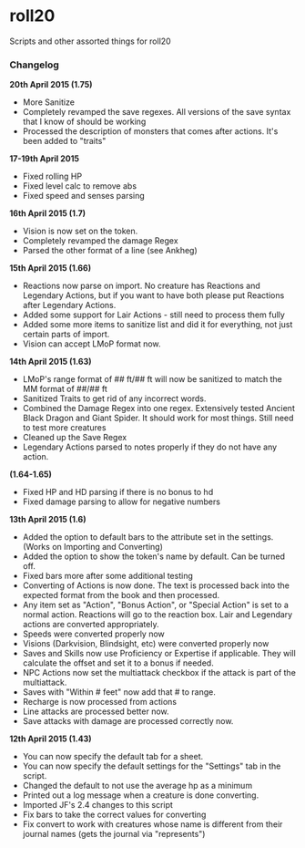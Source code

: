 # roll20
Scripts and other assorted things for roll20


### Changelog

**20th April 2015 (1.75)**

* More Sanitize
* Completely revamped the save regexes. All versions of the save syntax that I know of should be working
* Processed the description of monsters that comes after actions. It's been added to "traits"


**17-19th April 2015**

* Fixed rolling HP
* Fixed level calc to remove abs
* Fixed speed and senses parsing


**16th April 2015 (1.7)**

* Vision is now set on the token.
* Completely revamped the damage Regex
* Parsed the other format of a line (see Ankheg)

**15th April 2015 (1.66)**

* Reactions now parse on import. No creature has Reactions and Legendary Actions, but if you want to have both please put Reactions after Legendary Actions.
* Added some support for Lair Actions - still need to process them fully
* Added some more items to sanitize list and did it for everything, not just certain parts of import.
* Vision can accept LMoP format now.

**14th April 2015 (1.63)**

* LMoP's range format of ## ft/## ft will now be sanitized to match the MM format of ##/## ft
* Sanitized Traits to get rid of any incorrect words.
* Combined the Damage Regex into one regex. Extensively tested Ancient Black Dragon and Giant Spider. It should work for most things. Still need to test more creatures
* Cleaned up the Save Regex
* Legendary Actions parsed to notes properly if they do not have any action.

**(1.64-1.65)**

* Fixed HP and HD parsing if there is no bonus to hd
* Fixed damage parsing to allow for negative numbers


**13th April 2015 (1.6)**

* Added the option to default bars to the attribute set in the settings. (Works on Importing and Converting)
* Added the option to show the token's name by default. Can be turned off.
* Fixed bars more after some additional testing
* Converting of Actions is now done. The text is processed back into the expected format from the book and then processed.
* Any item set as "Action", "Bonus Action", or "Special Action" is set to a normal action. Reactions will go to the reaction box. Lair and Legendary actions are converted appropriately.
* Speeds were converted properly now
* Visions (Darkvision, Blindsight, etc) were converted properly now
* Saves and Skills now use Proficiency or Expertise if applicable. They will calculate the offset and set it to a bonus if needed.
* NPC Actions now set the multiattack checkbox if the attack is part of the multiattack.
* Saves with "Within # feet" now add that # to range.
* Recharge is now processed from actions
* Line attacks are processed better now.
* Save attacks with damage are processed correctly now.


**12th April 2015 (1.43)**

* You can now specify the default tab for a sheet.
* You can now specify the default settings for the "Settings" tab in the script.
* Changed the default to not use the average hp as a minimum
* Printed out a log message when a creature is done converting.
* Imported JF's 2.4 changes to this script
* Fix bars to take the correct values for converting
* Fix convert to work with creatures whose name is different from their journal names (gets the journal via "represents")
